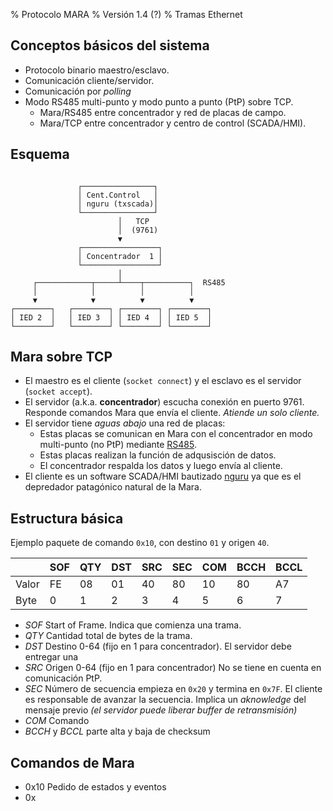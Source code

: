 % Protocolo MARA
% Versión 1.4 (?)
% Tramas Ethernet


Conceptos básicos del sistema
-----------------------------

* Protocolo binario maestro/esclavo.
* Comunicación cliente/servidor.
* Comunicación por *polling*
* Modo RS485 multi-punto y modo punto a punto (PtP) sobre TCP.
  * Mara/RS485 entre concentrador y red de placas de campo.
  * Mara/TCP entre concentrador y centro de control (SCADA/HMI).

Esquema
-------
```

               ┌────────────────┐
               │ Cent.Control   │
               │ nguru (txscada)│
               └────────────────┘
                        │   TCP
                        │  (9761)
                        ▼
               ┌─────────────────┐
               │ Concentrador  1 │
               └─────────────────┘
                        │
     ┌────────────┬─────┴────┬──────────┐  RS485
     │            │          │          │
     ▼            ▼          ▼          ▼
┌────────┐   ┌────────┐ ┌────────┐ ┌────────┐
│ IED 2  │   │ IED 3  │ │ IED 4  │ │ IED 5  │
└────────┘   └────────┘ └────────┘ └────────┘

```

Mara sobre TCP
--------------
* El maestro es el cliente (`socket connect`) y el esclavo
 es el servidor (`socket accept`).
* El servidor (a.k.a. **concentrador**) escucha conexión en puerto 9761. Responde comandos Mara que envía el cliente. *Atiende un solo cliente.*
* El servidor tiene *aguas abajo* una red de placas:
  * Estas placas se comunican en Mara con el concentrador en modo multi-punto (no PtP) mediante [RS485](https://es.wikipedia.org/wiki/RS-485).
  * Estas placas realizan la función de adqusisción de datos.
  * El concentrador respalda los datos y luego envía al cliente.
* El cliente es un software SCADA/HMI bautizado [nguru](https://github.com/D3f0/txscada) ya que es el depredador patagónico natural de la Mara.


Estructura básica
-----------------

Ejemplo paquete de comando `0x10`, con destino `01` y origen `40`.

|     | SOF | QTY | DST | SRC | SEC | COM | BCCH | BCCL |
|-----|-----|-----|-----|-----|-----|-----|------|------|
|Valor| FE  | 08  | 01  | 40  | 80  | 10  | 80   | A7   |
|Byte |  0  |  1  |  2  |  3  |  4  |  5  |   6  |  7   |


* *SOF* Start of Frame. Indica que comienza una trama.
* *QTY* Cantidad total de bytes de la trama.
* *DST* Destino 0-64 (fijo en 1 para concentrador).
  El servidor debe entregar una
* *SRC* Origen 0-64 (fijo en 1 para concentrador)
  No se tiene en cuenta en comunicación PtP.
* *SEC* Número de secuencia empieza en `0x20` y termina en `0x7F`.
  El cliente es responsable de avanzar la secuencia. Implica un
  *aknowledge* del mensaje previo *(el servidor puede liberar
    buffer de retransmisión)*
* *COM* Comando
* *BCCH* y *BCCL* parte alta y baja de checksum

Comandos de Mara
----------------

* 0x10 Pedido de estados y eventos
* 0x

